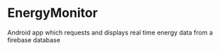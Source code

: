 # EnergyMonitor
Android app which requests and displays real time energy data from a firebase database
